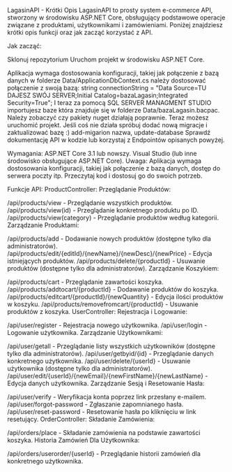 LagasinAPI - Krótki Opis
LagasinAPI to prosty system e-commerce API, stworzony w środowisku ASP.NET Core, obsługujący podstawowe operacje związane z produktami, użytkownikami i zamówieniami. Poniżej znajdziesz krótki opis funkcji oraz jak zacząć korzystać z API.

Jak zacząć:

Sklonuj repozytorium
Uruchom projekt w środowisku ASP.NET Core.

Aplikacja wymaga dostosowania konfiguracji, takiej jak połączenie z bazą danych w folderze Data/ApplicationDbContext.cs należy dostosować połączenie z swoją bazą: 
string connectionString = "Data Source=TU DAJESZ SWÓJ SERVER;Initial Catalog=bazaLagasin;Integrated Security=True";
I teraz za pomocą SQL SERVER MANAGMENT STUDIO importujesz baze która znajduje się w folderze Data/bazaLagasin.bacpac.
Należy zobaczyć czy pakiety nuget działają poprawnie.
Teraz możesz uruchomić projekt.
Jeśli coś nie działa spróbuj dodać nową migracje i zaktualizować bazę :) add-migarion nazwa, update-database
Sprawdź dokumentację API w kodzie lub korzystaj z Endpointów opisanych powyżej.


Wymagania:
ASP.NET Core 3.1 lub nowszy.
Visual Studio (lub inne środowisko obsługujące ASP.NET Core).
Uwaga: Aplikacja wymaga dostosowania konfiguracji, takiej jak połączenie z bazą danych, dostęp do serwera poczty itp. Przeczytaj kod i dostosuj go do swoich potrzeb.





Funkcje API:
ProductController:
Przeglądanie Produktów:

/api/products/view - Przeglądanie wszystkich produktów.
/api/products/view(id) - Przeglądanie konkretnego produktu po ID.
/api/products/view(category) - Przeglądanie produktów według kategorii.
Zarządzanie Produktami:

/api/products/add - Dodawanie nowych produktów (dostępne tylko dla administratorów).
/api/products/edit/{editId}/{newName}/{newDesc}/{newPrice} - Edycja istniejących produktów.
/api/products/delete/{productId} - Usuwanie produktów (dostępne tylko dla administratorów).
Zarządzanie Koszykiem:

/api/products/cart - Przeglądanie zawartości koszyka.
/api/products/addtocart/{productId} - Dodawanie produktów do koszyka.
/api/products/editcart/{productId}/{newQuantity} - Edycja ilości produktów w koszyku.
/api/products/removefromcart/{productId} - Usuwanie produktów z koszyka.
UserController:
Rejestracja i Logowanie:

/api/user/register - Rejestracja nowego użytkownika.
/api/user/login - Logowanie użytkownika.
Zarządzanie Użytkownikami:

/api/user/getall - Przeglądanie listy wszystkich użytkowników (dostępne tylko dla administratorów).
/api/user/getbyid/{id} - Przeglądanie danych konkretnego użytkownika.
/api/user/delete/{userId} - Usuwanie użytkownika (dostępne tylko dla administratorów).
/api/user/edit/{userId}/{newEmail}/{newFirstName}/{newLastName} - Edycja danych użytkownika.
Zarządzanie Sesją i Resetowanie Hasła:

/api/user/verify - Weryfikacja konta poprzez link przesłany e-mailem.
/api/user/forgot-password - Zgłaszanie zapomnianego hasła.
/api/user/reset-password - Resetowanie hasła po kliknięciu w link resetujący.
OrderController:
Składanie Zamówienia:

/api/orders/place - Składanie zamówienia na podstawie zawartości koszyka.
Historia Zamówień Dla Użytkownika:

/api/orders/userorder/{userId} - Przeglądanie historii zamówień dla konkretnego użytkownika.
